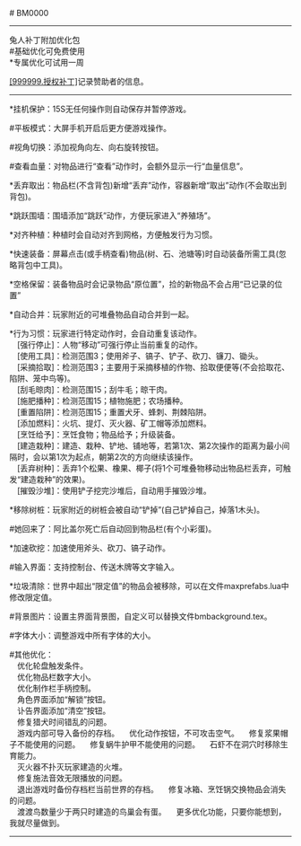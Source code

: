 
\# BM0000  

------

兔人补丁附加优化包  
\#基础优化可免费使用  
\*专属优化可试用一周  
  
[[999999.授权补丁]][GIT999999]记录赞助者的信息。  

[GIT999999]: https://shrill-pond-3e81.hunsh.workers.dev/?q=https://github.com/cnzixn/bmsh-patch/archive/GIT999999.zip

------

\*挂机保护：15S无任何操作则自动保存并暂停游戏。  
  
\#平板模式：大屏手机开启后更方便游戏操作。  
  
\#视角切换：添加视角向左、向右旋转按钮。  
  
\#查看血量：对物品进行“查看”动作时，会额外显示一行“血量信息”。  
  
\*丢弃取出：物品栏(不含背包)新增“丢弃”动作，容器新增“取出”动作(不会取出到背包)。  
  
\*跳跃围墙：围墙添加“跳跃”动作，方便玩家进入“养殖场”。  
  
\*对齐种植：种植时会自动对齐到网格，方便触发行为习惯。  
  
\*快速装备：屏幕点击(或手柄查看)物品(树、石、池塘等)时自动装备所需工具(忽略背包中工具)。  
  
\*空格保留：装备物品时会记录物品“原位置”，捡的新物品不会占用“已记录的位置”  
  
\*自动合并：玩家附近的可堆叠物品自动合并到一起。  
  
\*行为习惯：玩家进行特定动作时，会自动重复该动作。  
　[强行停止]：人物“移动”可强行停止当前重复的动作。  
　[使用工具]：检测范围3；使用斧子、镐子、铲子、砍刀、镰刀、锄头。  
　[采摘拾取]：检测范围3；主要用于采摘移植的作物、拾取便便等(不会拾取花、陷阱、笼中鸟等)。  
　[刮毛晾肉]：检测范围15；刮牛毛；晾干肉。  
　[施肥播种]：检测范围15；植物施肥；农场播种。  
　[重置陷阱]：检测范围15；重置犬牙、蜂刺、荆棘陷阱。  
　[添加燃料]：火坑、提灯、灭火器、矿工帽等添加燃料。  
　[烹饪给予]：烹饪食物；物品给予；升级装备。  
　[建造栽种]：建造、栽种、铲地、铺地等，若第1次、第2次操作的距离为最小间隔时，会以第1次为起点，朝第2次的方向继续该操作。  
　[丢弃树种]：丢弃1个松果、橡果、椰子(将1个可堆叠物移动出物品栏丢弃，可触发“建造栽种”的效果)。  
　[摧毁沙堆]：使用铲子挖完沙堆后，自动用手摧毁沙堆。  
  
\*移除树桩：玩家附近的树桩会被自动“铲掉”(自己铲掉自己，掉落1木头)。  
  
\#她回来了：阿比盖尔死亡后自动回到物品栏(有个小彩蛋)。  
  
\*加速砍挖：加速使用斧头、砍刀、镐子动作。
  
\#输入界面：支持控制台、传送木牌等文字输入。  
  
\*垃圾清除：世界中超出“限定值”的物品会被移除，可以在文件maxprefabs.lua中修改限定值。  
  
\#背景图片：设置主界面背景图，自定义可以替换文件bmbackground.tex。  
  
\#字体大小：调整游戏中所有字体的大小。  
  
\#其他优化：  
　优化轮盘触发条件。  
　优化物品栏数字大小。  
　优化制作栏手柄控制。  
　角色界面添加“解锁”按钮。  
　讣告界面添加“清空”按钮。  
　修复猎犬时间错乱的问题。  
　游戏内部可导入备份的存档。
　优化动作按钮，不可攻击空气。
　修复浆果帽子不能使用的问题。
　修复蜗牛护甲不能使用的问题。
　石虾不在洞穴时移除生育能力。  
　灭火器不扑灭玩家建造的火堆。  
　修复施法音效无限播放的问题。  
　退出游戏时备份存档栏当前世界的存档。
　修复冰箱、烹饪锅交换物品会消失的问题。  
　渡渡鸟数量少于两只时建造的鸟巢会有蛋。
　更多优化功能，只要你能想到，我就尽量做到。  

------
